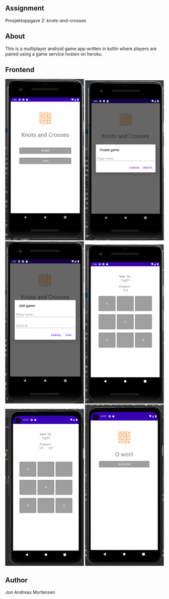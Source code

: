 ## Assignment

Prosjektoppgave 2: knots-and-crosses

## About

This is a multiplayer android game app written in kotlin where players are paired using a game service hosten on heroku.

## Frontend

<img src="https://github.com/UiA-IKT-205/jonAndreasMortensen/blob/main/knots-and-crosses/imgs/startscreen.png" width="250"/>

<img src="https://github.com/UiA-IKT-205/jonAndreasMortensen/blob/main/knots-and-crosses/imgs/creategame.png" width="250"/>

<img src="https://github.com/UiA-IKT-205/jonAndreasMortensen/blob/main/knots-and-crosses/imgs/joingame.png" width="250"/>

<img src="https://github.com/UiA-IKT-205/jonAndreasMortensen/blob/main/knots-and-crosses/imgs/gamescreen1.png" width="250"/>

<img src="https://github.com/UiA-IKT-205/jonAndreasMortensen/blob/main/knots-and-crosses/imgs/gamescreen2.png" width="250"/>

<img src="https://github.com/UiA-IKT-205/jonAndreasMortensen/blob/main/knots-and-crosses/imgs/winscreen.png" width="250"/>

## Author

Jon Andreas Mortensen
